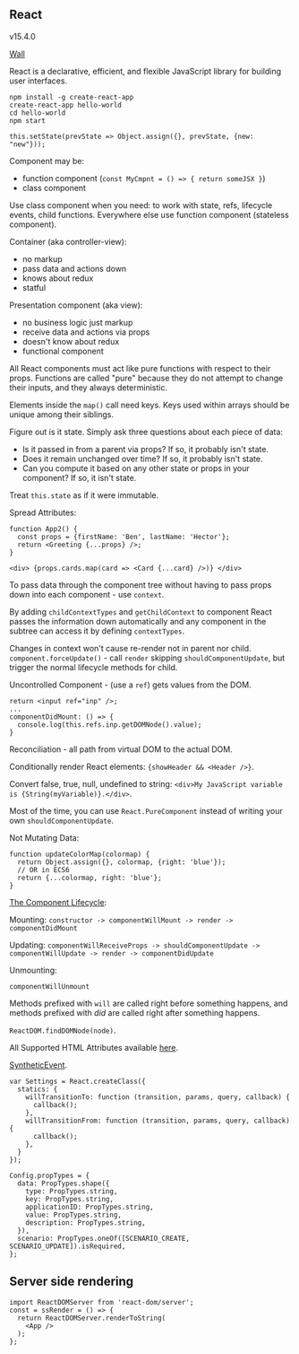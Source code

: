 React
-

v15.4.0

[Wall](https://github.com/cn007b/wall/blob/master/wall/src/web/js/implementation/react/babel/app.babel)

React is a declarative, efficient, and flexible JavaScript library for building user interfaces.

````
npm install -g create-react-app
create-react-app hello-world
cd hello-world
npm start
````

````
this.setState(prevState => Object.assign({}, prevState, {new: "new"}));
````

Component may be:
* function component (`const MyCmpnt = () => { return someJSX }`)
* class component

Use class component when you need: to work with state, refs, lifecycle events, child functions.
Everywhere else use function component (stateless component).

Container (aka controller-view):
* no markup
* pass data and actions down
* knows about redux
* statful

Presentation component (aka view):
* no business logic just markup
* receive data and actions via props
* doesn't know about redux
* functional component

All React components must act like pure functions with respect to their props.
Functions are called "pure" because they do not attempt to change their inputs, and they always deterministic.

Elements inside the `map()` call need keys.
Keys used within arrays should be unique among their siblings.

Figure out is it state.
Simply ask three questions about each piece of data:
* Is it passed in from a parent via props? If so, it probably isn't state.
* Does it remain unchanged over time? If so, it probably isn't state.
* Can you compute it based on any other state or props in your component? If so, it isn't state.

Treat `this.state` as if it were immutable.

Spread Attributes:
````
function App2() {
  const props = {firstName: 'Ben', lastName: 'Hector'};
  return <Greeting {...props} />;
}

<div> {props.cards.map(card => <Card {...card} />)} </div>
````

To pass data through the component tree without having to pass props down into each component - use `context`.

By adding `childContextTypes` and `getChildContext` to component
React passes the information down automatically and any component in the subtree can access it by defining `contextTypes`.

Changes in context won't cause re-render not in parent nor child.
`component.forceUpdate()` - call `render` skipping `shouldComponentUpdate`,
but trigger the normal lifecycle methods for child.

Uncontrolled Component - (use a `ref`) gets values from the DOM.
````
return <input ref="inp" />;
...
componentDidMount: () => {
  console.log(this.refs.inp.getDOMNode().value);
}
````

Reconciliation - all path from virtual DOM to the actual DOM.

Conditionally render React elements: `{showHeader && <Header />}`.

Convert false, true, null, undefined to string: `<div>My JavaScript variable is {String(myVariable)}.</div>`.

Most of the time, you can use `React.PureComponent` instead of writing your own `shouldComponentUpdate`.

Not Mutating Data:
````
function updateColorMap(colormap) {
  return Object.assign({}, colormap, {right: 'blue'});
  // OR in ECS6
  return {...colormap, right: 'blue'};
}
````

[The Component Lifecycle](https://facebook.github.io/react/docs/react-component.html#the-component-lifecycle):

Mounting:
`constructor -> componentWillMount -> render -> componentDidMount`

Updating:
`componentWillReceiveProps -> shouldComponentUpdate -> componentWillUpdate -> render -> componentDidUpdate`

Unmounting:

`componentWillUnmount`

Methods prefixed with `will` are called right before something happens,
and methods prefixed with *did* are called right after something happens.

`ReactDOM.findDOMNode(node)`.

All Supported HTML Attributes available
[here](https://facebook.github.io/react/docs/dom-elements.html#all-supported-html-attributes).

[SyntheticEvent](https://facebook.github.io/react/docs/events.html#supported-events).

````
var Settings = React.createClass({
  statics: {
    willTransitionTo: function (transition, params, query, callback) {
      callback();
    },
    willTransitionFrom: function (transition, params, query, callback) {
      callback();
    },
  }
});

Config.propTypes = {
  data: PropTypes.shape({
    type: PropTypes.string,
    key: PropTypes.string,
    applicationID: PropTypes.string,
    value: PropTypes.string,
    description: PropTypes.string,
  }),
  scenario: PropTypes.oneOf([SCENARIO_CREATE, SCENARIO_UPDATE]).isRequired,
};
````

## Server side rendering

````
import ReactDOMServer from 'react-dom/server';
const = ssRender = () => {
  return ReactDOMServer.renderToString(
    <App />
  );
};
````
